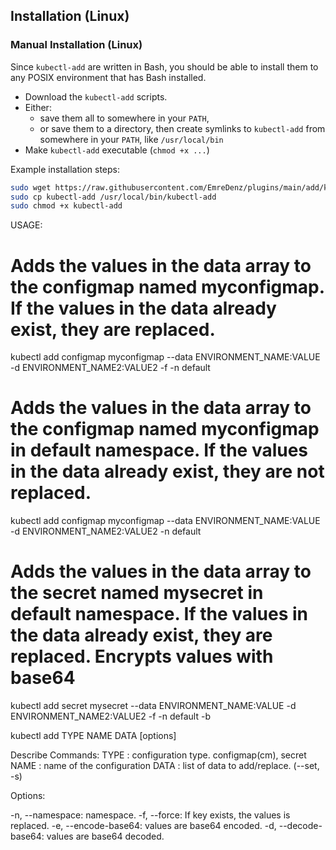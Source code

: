 ## Installation (Linux)

### Manual Installation (Linux)

Since `kubectl-add` are written in Bash, you should be able to install
them to any POSIX environment that has Bash installed.

- Download the `kubectl-add` scripts.
- Either:
  - save them all to somewhere in your `PATH`,
  - or save them to a directory, then create symlinks to `kubectl-add` from somewhere in your `PATH`, like `/usr/local/bin`
- Make `kubectl-add` executable (`chmod +x ...`)

Example installation steps:

``` bash
sudo wget https://raw.githubusercontent.com/EmreDenz/plugins/main/add/kubectl-add
sudo cp kubectl-add /usr/local/bin/kubectl-add
sudo chmod +x kubectl-add
```
USAGE:

  # Adds the values in the data array to the configmap named myconfigmap. If the values in the data already exist, they are replaced.
  kubectl add configmap myconfigmap --data ENVIRONMENT_NAME:VALUE -d ENVIRONMENT_NAME2:VALUE2 -f -n default

  # Adds the values in the data array to the configmap named myconfigmap in default namespace. If the values in the data already exist, they are not replaced.
  kubectl add configmap myconfigmap --data ENVIRONMENT_NAME:VALUE -d ENVIRONMENT_NAME2:VALUE2 -n default

  # Adds the values in the data array to the secret named mysecret in default namespace. If the values in the data already exist, they are replaced. Encrypts values with base64
  kubectl add secret mysecret --data ENVIRONMENT_NAME:VALUE -d ENVIRONMENT_NAME2:VALUE2 -f -n default -b

  kubectl add TYPE NAME DATA [options]

  Describe Commands:
  TYPE                       : configuration type. configmap(cm), secret
  NAME                       : name of the configuration
  DATA                       : list of data to add/replace. (--set, -s)

  Options:

  -n, --namespace: namespace.
  -f, --force: If key exists, the values is replaced.
  -e, --encode-base64: values are base64 encoded.
  -d, --decode-base64: values are base64 decoded.
